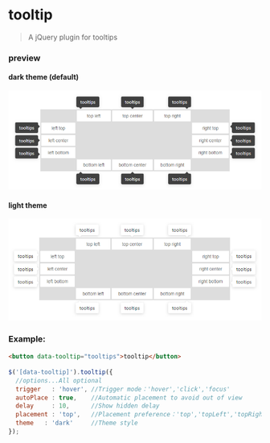 # tooltip
> A jQuery plugin for tooltips

### preview
#### dark theme (default)

![demo preview](https://github.com/shulkme/tooltip/blob/master/theme-dark.png)

#### light theme

![demo preview](https://github.com/shulkme/tooltip/blob/master/theme-light.png)

### Example:

```html
<button data-tooltip="tooltips">tooltip</button>
```
```javascript
$('[data-tooltip]').tooltip({
  //options...All optional
  trigger   : 'hover', //Trigger mode：'hover','click','focus'
  autoPlace : true,    //Automatic placement to avoid out of view
  delay     : 10,      //Show hidden delay
  placement : 'top',   //Placement preference：'top','topLeft','topRight','right','rightTop','rightBottom','bottom', 'bottomLeft', 'bottomRight','left',   'leftTop',    'leftBottom'
  theme   : 'dark'     //Theme style
});
```
